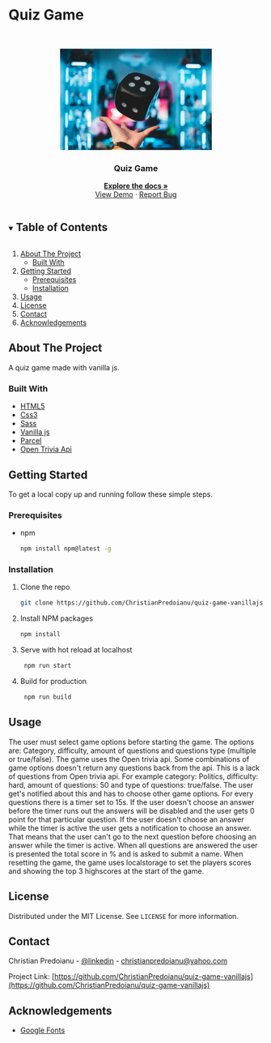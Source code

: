 # Quiz Game

 <!-- PROJECT LOGO -->   
<br />
<p align="center">
  <a href="https://github.com/ChristianPredoianu/portfolio-latest">
    <img src="src/assets/game-background.jpg" alt="Logo" width="300" height="200">
  </a> 

  <h3 align="center">Quiz Game</h3>
   
  <p align="center">
    <a href="https://github.com/ChristianPredoianu/quiz-game-vanillajs"><strong>Explore the docs »</strong></a>
    <br />
    <a href="https://quiz-game-vanillajs.netlify.app/">View Demo</a>
    ·
    <a href="https://github.com/ChristianPredoianu/quiz-game-vanillajs/issues">Report Bug</a>
  </p>
</p>

 

<!-- TABLE OF CONTENTS -->
<details open="open">
  <summary><h2 style="display: inline-block">Table of Contents</h2></summary>
  <ol>
    <li>
      <a href="#about-the-project">About The Project</a>
      <ul>
        <li><a href="#built-with">Built With</a></li>
      </ul>
    </li>
    <li>
      <a href="#getting-started">Getting Started</a>
      <ul>
        <li><a href="#prerequisites">Prerequisites</a></li>
        <li><a href="#installation">Installation</a></li>
      </ul>
    </li>
    <li><a href="#usage">Usage</a></li>
    <li><a href="#license">License</a></li>
    <li><a href="#contact">Contact</a></li>
    <li><a href="#acknowledgements">Acknowledgements</a></li>
  </ol>
</details>



<!-- ABOUT THE PROJECT -->
## About The Project

A quiz game made with vanilla js.

### Built With

* [HTML5](https://developer.mozilla.org/en-US/docs/Glossary/HTML5)
* [Css3](https://developer.mozilla.org/en-US/docs/Web/CSS)
* [Sass](https://sass-lang.com/)
* [Vanilla js](https://developer.mozilla.org/en-US/docs/Web/JavaScript)
* [Parcel](https://parceljs.org/)
* [Open Trivia Api](https://opentdb.com/)




<!-- GETTING STARTED -->
## Getting Started

To get a local copy up and running follow these simple steps.

### Prerequisites

* npm
  ```sh
  npm install npm@latest -g
  ```

### Installation

1. Clone the repo
   ```sh
   git clone https://github.com/ChristianPredoianu/quiz-game-vanillajs.git
   ```
2. Install NPM packages
   ```sh
   npm install
   ``` 
3. Serve with hot reload at localhost
   ```sh
    npm run start
   ``` 
5. Build for production 
   ```sh
    npm run build
   
   ```

  
<!-- USAGE EXAMPLES -->
## Usage

The user must select game options before starting the game. The options are: Category, difficulty, amount of questions and questions type (multiple or true/false).
The game uses the Open trivia api. Some combinations of game options doesn't return any questions back from the api. This is a lack of questions from Open trivia api.
For example category: Politics, difficulty: hard, amount of questions: 50 and type of questions: true/false. 
The user get's notified about this and has to choose other game options. 
For every questions there is a timer set to 15s. If the user doesn't choose an answer before the timer runs out the answers will be disabled and the user gets 0 
point for that particular question. If the user doesn't choose an answer while the timer is active the user gets a notification to choose an answer. That means
that the user can't go to the next question before choosing an answer while the timer is active. When all questions are answered the user is presented the total score in %
and is asked to submit a name. When resetting the game, the game uses localstorage to set the players scores and showing the top 3 highscores at the start of the game. 

<!-- LICENSE -->
## License

Distributed under the MIT License. See `LICENSE` for more information.


<!-- CONTACT -->
## Contact

Christian Predoianu - [@linkedin](https://se.linkedin.com/in/christian-predoianu-369218157) - christianpredoianu@yahoo.com

Project Link: [https://github.com/ChristianPredoianu/quiz-game-vanillajs](https://github.com/ChristianPredoianu/quiz-game-vanillajs)



<!-- ACKNOWLEDGEMENTS --> 
## Acknowledgements
* [Google Fonts](https://fonts.google.com/)




